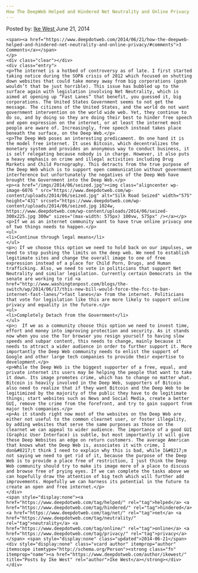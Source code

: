 ```yaml
---
How The DeepWeb Helped and Hindered Net Neutrality and Online Privacy
---
```

<article class="post-listing post-6075 post type-post status-publish format-standard has-post-thumbnail hentry category-deepdot-news tag-helped tag-hindered tag-net tag-neutrality tag-online tag-privacy">
    <div class="post-inner">
    <p class="post-meta">
    <span>Posted by: <a href="https://www.deepdotweb.com/author/ikewest/" title="">Ike West </a></span>
    <span>June 21, 2014</span>
    
    <span><a href="https://www.deepdotweb.com/2014/06/21/how-the-deepweb-helped-and-hindered-net-neutrality-and-online-privacy/#comments">3 Comments</a></span>
    </p>
    <div class="clear"></div>
    <div class="entry">
    <p>The internet is a hotbed of controversy as of late. I first started taking notice during the SOPA crisis of 2012 which focused on shutting down websites that could take money away from big corporations (gosh wouldn’t that be just horrible). This issue has bubbled up to the surface again with legislation involving Net Neutrality, which is aimed at opening up “Fast Lanes” that benefit, you guessed it, big corporations. The United States Government seems to not get the message. The citizens of the United States, and the world do not want government intervention on the world wide web. Yet, they continue to do so, and by doing so they are doing their best to hinder free speech and open expression on the internet, or at least the internet most people are aware of. Increasingly, free speech instead takes place beneath the surface, on the Deep Web.</p>
    <p>The Deep Web poses an interesting predicament. On one hand it is the model free internet. It uses Bitcoin, which decentralizes the monetary system and provides an anonymous way to conduct business, it is self relegating because nobody is in charge. However, it also puts a heavy emphasis on crime and illegal activities including Drug Markets and Child Pornography. This detracts from the true purpose of the Deep Web which is to support open communication without government interference but unfortunately the negatives of the Deep Web have brought the Government into the Deep Web.</p>
    <p><a href="/imgs/2014/06/seized.jpg"><img class="aligncenter wp-image-6076 " src="https://www.deepdotweb.com/wp-content/uploads/2014/06/seized.jpg" alt="Silk Road Seized" width="575" height="431" srcset="https://www.deepdotweb.com/wp-content/uploads/2014/06/seized.jpg 1024w, https://www.deepdotweb.com/wp-content/uploads/2014/06/seized-300x225.jpg 300w" sizes="(max-width: 575px) 100vw, 575px" /></a></p>
    <p>If we as an internet community want to have true online privacy one of two things needs to happen.</p>
    <ul>
    <li>Continue through legal means</li>
    </ul>
    <p>○ If we choose this option we need to hold back on our impulses, we need to stop pushing the limits on the deep web. We need to establish legitimate sites and change the overall image to one of free expression instead of a place for Child Porn, Drugs, and Human trafficking. Also, we need to vote in politicians that support Net Neutrality and similar legislation. Currently certain Democrats in the senate are working to rid <a href="http://www.washingtonpost.com/blogs/the-switch/wp/2014/06/17/this-new-bill-would-force-the-fcc-to-ban-internet-fast-lanes/">fast lanes</a> from the internet. Politicians that vote for legislation like this are more likely to support online privacy and equality in the future.</p>
    <ul>
    <li>Completely Detach from the Government</li>
    </ul>
    <p>○  If we as a community choose this option we need to invest time, effort and money into improving protection and security. As it stands now when you use the Tor browser you resign yourself to having slow speeds and subpar content, this needs to change, mainly because it needs to attract a wider audience in order to further support it. More importantly the Deep Web community needs to enlist the support of Google and other large tech companies to provide their expertise to development.</p>
    <p>While the Deep Web is the biggest supporter of a free, equal, and private internet its users may be helping the people that want to take it down. Its image promotes crime, which has to change no matter what. Bitcoin is heavily involved in the Deep Web, supporters of Bitcoin also need to realize that if they want Bitcoin and the Deep Web to be legitimized by the majority of the public they have to do legitimate things; start websites such as News and Social Media, create a better GUI, remove the crime from the forefront, and try to gain support from major tech companies.</p>
    <p>As it stands right now most of the websites on the Deep Web are either not useful to the common clearnet user, or foster illegality, by adding websites that serve the same purposes as those on the clearnet we can appeal to wider audience. The importance of a good GUI (Graphic User Interface) is subtle, but most importantly it will give these Deep Websites an edge on return customers. The average American that knows what the Deep Web is, associates it with crime, I don&#8217;t think I need to explain why this is bad, while I&#8217;m not saying we need to get rid of it, because the purpose of the Deep Web is to provide a place free of restriction, I just think the Deep Web community should try to make its image more of a place to discuss and browse free of prying eyes. If we can complete the tasks above we can hopefully draw the attention of big tech which will further add improvements. Hopefully we can harness its potential in the future to create an open and free internet.</p>
    </div>
    <span style="display:none"><a href="https://www.deepdotweb.com/tag/helped/" rel="tag">helped</a> <a href="https://www.deepdotweb.com/tag/hindered/" rel="tag">hindered</a> <a href="https://www.deepdotweb.com/tag/net/" rel="tag">net</a> <a href="https://www.deepdotweb.com/tag/neutrality/" rel="tag">neutrality</a> <a href="https://www.deepdotweb.com/tag/online/" rel="tag">online</a> <a href="https://www.deepdotweb.com/tag/privacy/" rel="tag">privacy</a></span> <span style="display:none" class="updated">2014-06-21</span>
    <div style="display:none" class="vcard author" itemprop="author" itemscope itemtype="http://schema.org/Person"><strong class="fn" itemprop="name"><a href="https://www.deepdotweb.com/author/ikewest/" title="Posts by Ike West" rel="author">Ike West</a></strong></div>
    </div>
</article>

